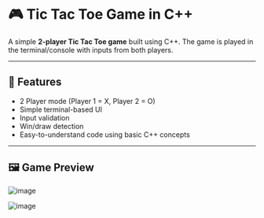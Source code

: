 # 🎮 Tic Tac Toe Game in C++

A simple **2-player Tic Tac Toe game** built using C++. The game is played in the terminal/console with inputs from both players.

---

## 🧠 Features

- 2 Player mode (Player 1 = X, Player 2 = O)
- Simple terminal-based UI
- Input validation
- Win/draw detection
- Easy-to-understand code using basic C++ concepts

---

## 🖼️ Game Preview

![image](https://github.com/user-attachments/assets/65150852-5fb0-44d1-a4bf-43c07d15e67d)


![image](https://github.com/user-attachments/assets/a0ff49a2-df1d-4804-abe8-2e28743b2269)

